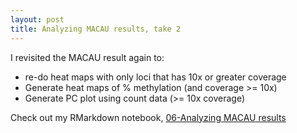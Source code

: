 ```yaml
---
layout: post
title: Analyzing MACAU results, take 2
--- 
```


I revisited the MACAU result again to: 
- re-do heat maps with only loci that has 10x or greater coverage  
- Generate heat maps of % methylation (and coverage >= 10x)  
- Generate PC plot using count data (>= 10x coverage)  

Check out my RMarkdown notebook, [06-Analyzing MACAU results](https://htmlpreview.github.io/?https://github.com/sr320/paper-oly-mbdbs-gen/blob/master/code/06-analyzing-MACAU-results.html?raw=true)

